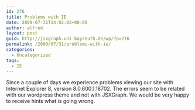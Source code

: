 ```yaml
---
id: 276
title: Problems with IE
date: 2009-07-31T14:02:03+00:00
author: alfred
layout: post
guid: http://jsxgraph.uni-bayreuth.de/wp/?p=276
permalink: /2009/07/31/problems-with-ie/
categories:
  - Uncategorized
tags:
  - IE
---
```

Since a couple of days we experience problems viewing our site with Internet Explorer 8, version 8.0.600.1.18702. The errors seem to be related with our wordpress theme and not with JSXGraph. We would be very happy to receive hints what is going wrong.